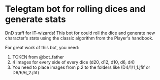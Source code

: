 # Telegtam bot for rolling dices and generate stats 

DnD staff for IT-wizards!
This bot for could roll the dice and generate new character's stats using the classic algorithm from the Player's handbook.

For great work of this bot, you need:
1. TOKEN from @bot_father
2. 4 images for every side of every dice (d20, d12, d10, d6, d4)
3. You need to place images from p.2 to the folders like (D4/1/1_1.jfif or D6/6/6_2.jfif)
